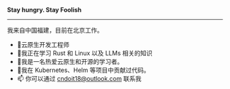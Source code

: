 **Stay hungry. Stay Foolish**

---

我来自中国福建，目前在北京工作。

- 🔭云原生开发工程师
- 🌱我正在学习 Rust 和 Linux 以及 LLMs 相关的知识
- 💬我是一名热爱云原生和开源的学习者。
- 👯我在 Kubernetes、Helm 等项目中贡献过代码。
- 📫 你可以通过 cndoit18@outlook.com 联系我
